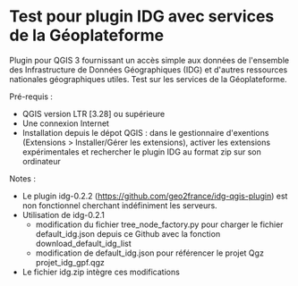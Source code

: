 # Test pour plugin IDG avec services de la Géoplateforme
Plugin pour QGIS 3 fournissant un accès simple aux données de l'ensemble des Infrastructure de Données Géographiques (IDG) et d'autres ressources nationales géographiques utiles.
Test sur les services de la Géoplateforme.

Pré-requis :
- QGIS version LTR [3.28] ou supérieure
- Une connexion Internet
- Installation depuis le dépot QGIS : dans le gestionnaire d'exentions (Extensions > Installer/Gérer les extensions), activer les extensions expérimentales et rechercher le plugin IDG au format zip sur son ordinateur


Notes : 
- Le plugin idg-0.2.2 (https://github.com/geo2france/idg-qgis-plugin) est non fonctionnel cherchant indéfiniment les serveurs.
- Utilisation de idg-0.2.1
  - modification du fichier tree_node_factory.py pour charger le fichier default_idg.json depuis ce Github avec la fonction download_default_idg_list
  - modification de default_idg.json pour référencer le projet Qgz projet_idg_gpf.qgz 
- Le fichier idg.zip intègre ces modifications

 

